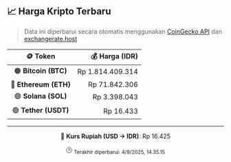 

<!-- HARGA_KRIPTO -->
## 📈 Harga Kripto Terbaru

> Data ini diperbarui secara otomatis menggunakan [CoinGecko API](https://www.coingecko.com/) dan [exchangerate.host](https://exchangerate.host/)

<div align="center">

| 🪙 Token | 💰 Harga (IDR) |
|:------:|---------------:|
| 🟠 **Bitcoin (BTC)**   | Rp 1.814.409.314 |
| 🔵 **Ethereum (ETH)**  | Rp 71.842.306 |
| 🟣 **Solana (SOL)**    | Rp 3.398.043 |
| 🟢 **Tether (USDT)**   | Rp 16.433 |

---

💱 **Kurs Rupiah (USD → IDR)**: Rp 16.425

🕒 <sub>Terakhir diperbarui: 4/9/2025, 14.35.15</sub>

</div>
<!-- /HARGA_KRIPTO -->